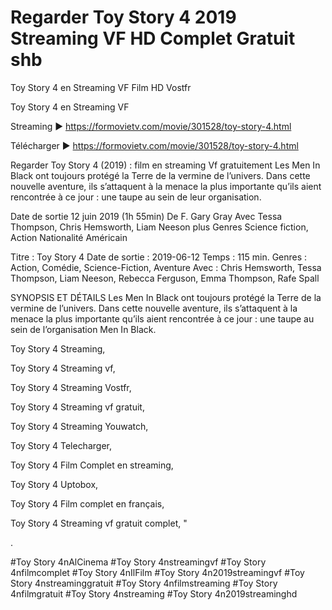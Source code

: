 # Regarder Toy Story 4 2019 Streaming VF HD Complet Gratuit shb
Toy Story 4 en Streaming VF Film HD Vostfr

Toy Story 4 en Streaming VF

Streaming ► https://formovietv.com/movie/301528/toy-story-4.html

Télécharger ► https://formovietv.com/movie/301528/toy-story-4.html

Regarder Toy Story 4 (2019) : film en streaming Vf gratuitement Les Men In Black ont toujours protégé la Terre de la vermine de l’univers. Dans cette nouvelle aventure, ils s’attaquent à la menace la plus importante qu’ils aient rencontrée à ce jour : une taupe au sein de leur organisation.

Date de sortie 12 juin 2019 (1h 55min) De F. Gary Gray Avec Tessa Thompson, Chris Hemsworth, Liam Neeson plus Genres Science fiction, Action Nationalité Américain

Titre : Toy Story 4 Date de sortie : 2019-06-12 Temps : 115 min. Genres : Action, Comédie, Science-Fiction, Aventure Avec : Chris Hemsworth, Tessa Thompson, Liam Neeson, Rebecca Ferguson, Emma Thompson, Rafe Spall

SYNOPSIS ET DÉTAILS Les Men In Black ont toujours protégé la Terre de la vermine de l’univers. Dans cette nouvelle aventure, ils s’attaquent à la menace la plus importante qu’ils aient rencontrée à ce jour : une taupe au sein de l’organisation Men In Black.

Toy Story 4 Streaming,

Toy Story 4 Streaming vf,

Toy Story 4 Streaming Vostfr,

Toy Story 4 Streaming vf gratuit,

Toy Story 4 Streaming Youwatch,

Toy Story 4 Telecharger,

Toy Story 4 Film Complet en streaming,

Toy Story 4 Uptobox,

Toy Story 4 Film complet en français,

Toy Story 4 Streaming vf gratuit complet, "

.

#Toy Story 4nAlCinema #Toy Story 4nstreamingvf #Toy Story 4nfilmcomplet #Toy Story 4nIlFilm #Toy Story 4n2019streamingvf #Toy Story 4nstreaminggratuit #Toy Story 4nfilmstreaming #Toy Story 4nfilmgratuit #Toy Story 4nstreaming #Toy Story 4n2019streaminghd
